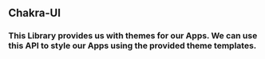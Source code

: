 ## Chakra-UI

### This Library provides us with themes for our Apps. We can use this API to style our Apps using the provided theme templates. 
